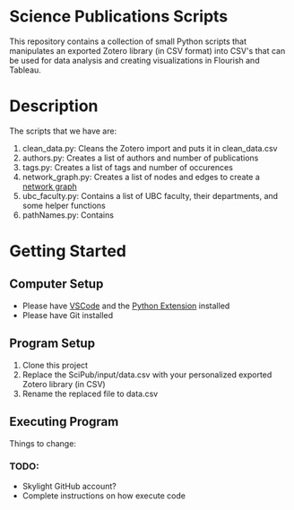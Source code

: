 # Science Publications Scripts
This repository contains a collection of small Python scripts that manipulates an exported Zotero library (in CSV format)
into CSV's that can be used for data analysis and creating visualizations in Flourish and Tableau.

# Description
The scripts that we have are:
1. clean_data.py: Cleans the Zotero import and puts it in clean_data.csv
2. authors.py: Creates a list of authors and number of publications
3. tags.py: Creates a list of tags and number of occurences
4. network_graph.py: Creates a list of nodes and edges to create a [network graph](https://public.flourish.studio/visualisation/16796700/)
5. ubc_faculty.py: Contains a list of UBC faculty, their departments, and some helper functions
6. pathNames.py: Contains 

# Getting Started
## Computer Setup
- Please have [VSCode](https://code.visualstudio.com/) and the [Python Extension](https://code.visualstudio.com/docs/python/python-tutorial#_prerequisites) installed
- Please have Git installed
## Program Setup
1. Clone this project
2. Replace the SciPub/input/data.csv with your personalized exported Zotero library (in CSV)
3. Rename the replaced file to data.csv
## Executing Program
Things to change:
### TODO:
- Skylight GitHub account?
- Complete instructions on how execute code

